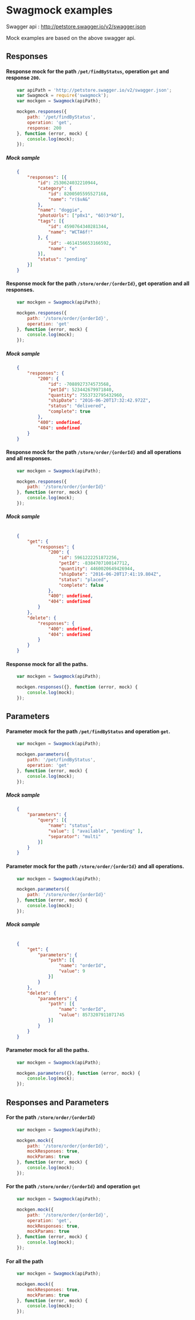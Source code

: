 # Swagmock examples

Swagger api : http://petstore.swagger.io/v2/swagger.json

Mock examples are based on the above swagger api.

## Responses

#### Response mock for the path `/pet/findByStatus`, operation `get` and response `200`.

```javascript
    var apiPath = 'http://petstore.swagger.io/v2/swagger.json';
    var Swagmock = require('swagmock');
    var mockgen = Swagmock(apiPath);

    mockgen.responses({
        path: '/pet/findByStatus',
        operation: 'get',
        response: 200
    }, function (error, mock) {
        console.log(mock);    
    });
```
##### Mock sample

```json
    {
        "responses": [{
            "id": 2530624032210944,
            "category": {
                "id": 8200505595527168,
                "name": "r($vA&"
            },
            "name": "doggie",
            "photoUrls": ["p0x1", "6O)3*kO"],
            "tags": [{
                "id": 4590764340281344,
                "name": "WCTA6f!"
            }, {
                "id": -4614156653166592,
                "name": "e"
            }],
            "status": "pending"
        }]
    }
```

#### Response mock for the path `/store/order/{orderId}`, get operation and all responses.

```javascript
    var mockgen = Swagmock(apiPath);

    mockgen.responses({
        path: '/store/order/{orderId}',
        operation: 'get'
    }, function (error, mock) {
        console.log(mock);
    });
```

##### Mock sample

```json
    {
        "responses": {
            "200": {
                "id": -7088927374573568,
                "petId": 523442679971840,
                "quantity": 7553732795432960,
                "shipDate": "2016-06-20T17:32:42.972Z",
                "status": "delivered",
                "complete": true
            },
            "400": undefined,
            "404": undefined
        }
    }

```
#### Response mock for the path `/store/order/{orderId}` and all operations and all responses.

```javascript
    var mockgen = Swagmock(apiPath);

    mockgen.responses({
        path: '/store/order/{orderId}'
    }, function (error, mock) {
        console.log(mock);
    });
```

##### Mock sample

```json

    {
        "get": {
            "responses": {
                "200": {
                    "id": 5961222251872256,
                    "petId": -8384707100147712,
                    "quantity": 4460020649426944,
                    "shipDate": "2016-06-20T17:41:19.804Z",
                    "status": "placed",
                    "complete": false
                },
                "400": undefined,
                "404": undefined
            }
        },
        "delete": {
            "responses": {
                "400": undefined,
                "404": undefined
            }
        }
    }

```

#### Response mock for all the paths.

```javascript
    var mockgen = Swagmock(apiPath);

    mockgen.responses({}, function (error, mock) {
        console.log(mock);
    });
```
## Parameters

#### Parameter mock for the path `/pet/findByStatus` and operation `get`.

```javascript
    var mockgen = Swagmock(apiPath);

    mockgen.parameters({
        path: '/pet/findByStatus',
        operation: 'get'
    }, function (error, mock) {
        console.log(mock);    
    });
```
##### Mock sample

```json
    {
        "parameters": {
            "query": [{
                "name": "status",
                "value": [ "available", "pending" ],
                "separator": "multi"
            }]
        }
    }
```

#### Parameter mock for the path `/store/order/{orderId}` and all operations.

```javascript
    var mockgen = Swagmock(apiPath);

    mockgen.parameters({
        path: '/store/order/{orderId}'
    }, function (error, mock) {
        console.log(mock);
    });
```

##### Mock sample

```json

    {
        "get": {
            "parameters": {
                "path": [{
                    "name": "orderId",
                    "value": 9
                }]
            }
        },
        "delete": {
            "parameters": {
                "path": [{
                    "name": "orderId",
                    "value": 8573207911071745
                }]
            }
        }
    }

```
#### Parameter mock for all the paths.

```javascript
    var mockgen = Swagmock(apiPath);

    mockgen.parameters({}, function (error, mock) {
        console.log(mock);
    });
```

## Responses and Parameters

#### For the path `/store/order/{orderId}`

```javascript
    var mockgen = Swagmock(apiPath);

    mockgen.mock({
        path: '/store/order/{orderId}',
        mockResponses: true,
        mockParams: true
    }, function (error, mock) {
        console.log(mock);
    });
```

#### For the path `/store/order/{orderId}` and operation `get`

```javascript
    var mockgen = Swagmock(apiPath);

    mockgen.mock({
        path: '/store/order/{orderId}',
        operation: 'get',
        mockResponses: true,
        mockParams: true
    }, function (error, mock) {
        console.log(mock);
    });
```

#### For all the path

```javascript
    var mockgen = Swagmock(apiPath);

    mockgen.mock({
        mockResponses: true,
        mockParams: true
    }, function (error, mock) {
        console.log(mock);
    });
```
